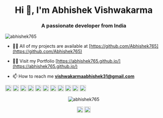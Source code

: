 <h1 align="center">Hi 👋, I'm Abhishek Vishwakarma</h1>
<h3 align="center">A passionate developer from India</h3>
<p align="left"> <img src="https://komarev.com/ghpvc/?username=abhishek765" alt="abhishek765" /> </p>

- 👨‍💻 All of my projects are available at [https://github.com/Abhishek765](https://github.com/Abhishek765)
- 👨‍💻 Visit my Portfolio [https://abhishek765.github.io/](https://abhishek765.github.io/)

- 📫 How to reach me **vishwakarmaabhishek31@gmail.com**

<p align="left"><img src="https://cdn4.iconfinder.com/data/icons/logos-3/600/React.js_logo-512.png" alt="react" width="20" height="20"/> <img src="https://cdn.vox-cdn.com/thumbor/V1lOFhoifgorg5qOnR8sPXyYvQ0=/0x0:2040x1560/1200x800/filters:focal(857x617:1183x943)/cdn.vox-cdn.com/uploads/chorus_image/image/65088839/Android_logo_stacked__RGB_.5.jpg" alt="android" width="20" height="20"/> <img src="https://konpa.github.io/devicon/devicon.git/icons/bootstrap/bootstrap-plain.svg" alt="bootstrap" width="20" height="20"/> <img src="https://konpa.github.io/devicon/devicon.git/icons/c/c-original.svg" alt="c" width="20" height="20"/> <img src="https://konpa.github.io/devicon/devicon.git/icons/cplusplus/cplusplus-original.svg" alt="cplusplus" width="20" height="20"/> <img src="https://konpa.github.io/devicon/devicon.git/icons/css3/css3-original-wordmark.svg" alt="css3" width="20" height="20"/> <img src="https://konpa.github.io/devicon/devicon.git/icons/html5/html5-original-wordmark.svg" alt="html5" width="20" height="20"/> <img src="https://konpa.github.io/devicon/devicon.git/icons/java/java-original-wordmark.svg" alt="java" width="20" height="20"/> <img src="https://konpa.github.io/devicon/devicon.git/icons/javascript/javascript-original.svg" alt="javascript" width="20" height="20"/> <img src="https://konpa.github.io/devicon/devicon.git/icons/mysql/mysql-original-wordmark.svg" alt="mysql" width="20" height="20"/> <img src="https://konpa.github.io/devicon/devicon.git/icons/nodejs/nodejs-original-wordmark.svg" alt="nodejs" width="20" height="20"/></p><p align="center"> <img src="https://github-readme-stats.vercel.app/api?username=abhishek765&show_icons=true" alt="abhishek765" /> </p>

<p align="center">
<a href="https://linkedin.com/in/abhishek-vishwakarma-12469816a/" target="blank"><img align="center" src="https://cdn.jsdelivr.net/npm/simple-icons@3.0.1/icons/linkedin.svg" alt="https://www.linkedin.com/in/abhishek-vishwakarma-12469816a/" height="20" width="20" /></a>
<a href="https://instagram.com/abhivishu10/" target="blank"><img align="center" src="https://cdn.jsdelivr.net/npm/simple-icons@3.0.1/icons/instagram.svg" alt="https://www.instagram.com/abhivishu10/" height="20" width="20" /></a>
</p>
